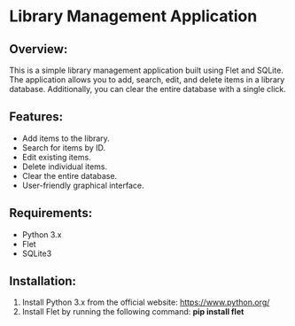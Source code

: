 Library Management Application
==============================

Overview:
---------
This is a simple library management application built using Flet and SQLite. The application allows you to add, search, edit, and delete items in a library database. Additionally, you can clear the entire database with a single click.

Features:
---------
- Add items to the library.
- Search for items by ID.
- Edit existing items.
- Delete individual items.
- Clear the entire database.
- User-friendly graphical interface.

Requirements:
-------------
- Python 3.x
- Flet
- SQLite3

Installation:
-------------
1. Install Python 3.x from the official website: https://www.python.org/
2. Install Flet by running the following command: **pip install flet**
